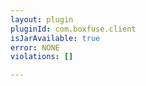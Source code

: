 ```yaml
---
layout: plugin
pluginId: com.boxfuse.client
isJarAvailable: true
error: NONE
violations: []

---
```

